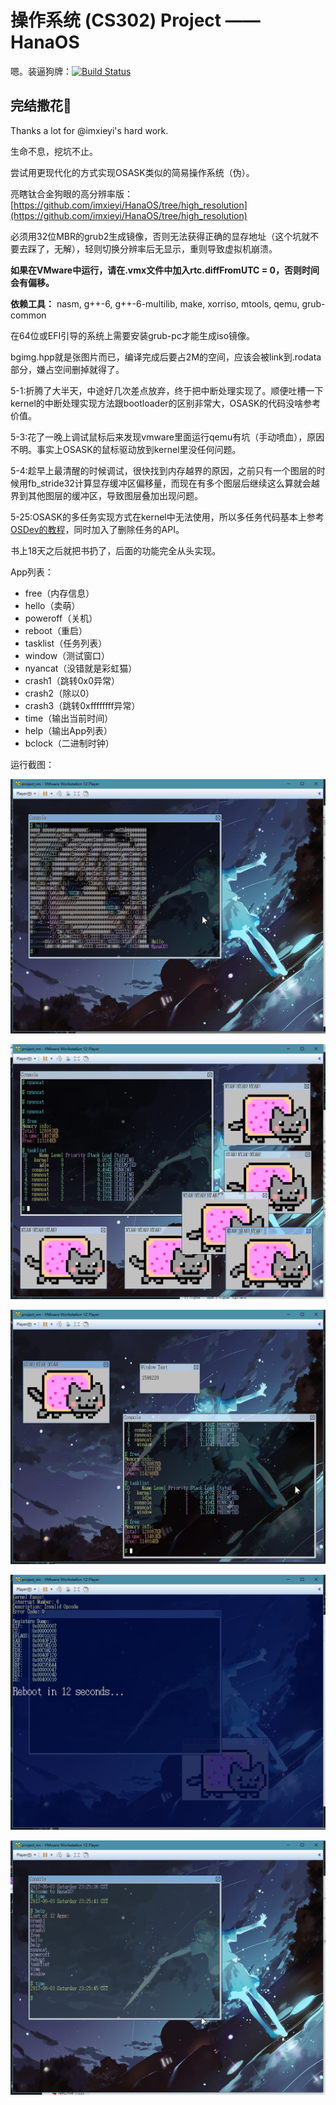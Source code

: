 # 操作系统 (CS302) Project —— HanaOS

嗯。装逼狗牌：[![Build Status](https://travis-ci.org/imxieyi/HanaOS.svg?branch=master)](https://travis-ci.org/imxieyi/HanaOS)

## 完结撒花🎉

Thanks a lot for @imxieyi's hard work.

生命不息，挖坑不止。

尝试用更现代化的方式实现OSASK类似的简易操作系统（伪）。

亮瞎钛合金狗眼的高分辨率版：[https://github.com/imxieyi/HanaOS/tree/high_resolution](https://github.com/imxieyi/HanaOS/tree/high_resolution)

必须用32位MBR的grub2生成镜像，否则无法获得正确的显存地址（这个坑就不要去踩了，无解），轻则切换分辨率后无显示，重则导致虚拟机崩溃。

**如果在VMware中运行，请在.vmx文件中加入rtc.diffFromUTC = 0，否则时间会有偏移。**

**依赖工具：** nasm, g++-6, g++-6-multilib, make, xorriso, mtools, qemu, grub-common

在64位或EFI引导的系统上需要安装grub-pc才能生成iso镜像。

bgimg.hpp就是张图片而已，编译完成后要占2M的空间，应该会被link到.rodata部分，嫌占空间删掉就得了。

5-1:折腾了大半天，中途好几次差点放弃，终于把中断处理实现了。顺便吐槽一下kernel的中断处理实现方法跟bootloader的区别非常大，OSASK的代码没啥参考价值。

5-3:花了一晚上调试鼠标后来发现vmware里面运行qemu有坑（手动喷血），原因不明。事实上OSASK的鼠标驱动放到kernel里没任何问题。

5-4:趁早上最清醒的时候调试，很快找到内存越界的原因，之前只有一个图层的时候用fb_stride32计算显存缓冲区偏移量，而现在有多个图层后继续这么算就会越界到其他图层的缓冲区，导致图层叠加出现问题。

5-25:OSASK的多任务实现方式在kernel中无法使用，所以多任务代码基本上参考[OSDev的教程](http://wiki.osdev.org/Kernel_Multitasking)，同时加入了删除任务的API。

书上18天之后就把书扔了，后面的功能完全从头实现。

App列表：
 - free（内存信息）
 - hello（卖萌）
 - poweroff（关机）
 - reboot（重启）
 - tasklist（任务列表）
 - window（测试窗口）
 - nyancat（没错就是彩虹猫）
 - crash1（跳转0x0异常）
 - crash2（除以0）
 - crash3（跳转0xffffffff异常）
 - time（输出当前时间）
 - help（输出App列表）
 - bclock（二进制时钟）

运行截图：

![](imgs/screenshot1.png)

![](imgs/screenshot2.png)

![](imgs/screenshot3.png)

![](imgs/screenshot4.png)

![](imgs/screenshot5.png)
